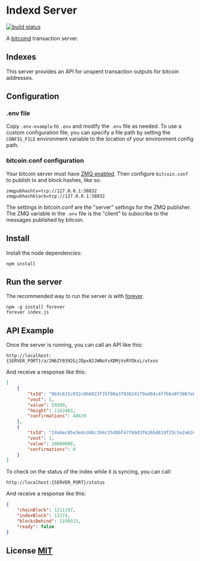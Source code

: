 # Indexd Server
[![build status](https://secure.travis-ci.org/CounterpartyXCP/indexd-server.png)](http://travis-ci.org/CounterpartyXCP/indexd-server)

A [bitcoind](https://github.com/bitcoin/bitcoin) transaction server.

## Indexes
This server provides an API for unspent transaction outputs for bitcoin addresses.  

## Configuration

### .env file
Copy `.env-example` to `.env` and modify the `.env` file as needed.  To use a custom configuration file, you can specify a file path by setting the `CONFIG_FILE` environment variable to the location of your environment config path.


### bitcoin.conf configuration
Your bitcoin server must have [ZMQ enabled](https://github.com/bitcoin/bitcoin/blob/master/doc/zmq.md).  Then configure `bitcoin.conf` to publish tx and block hashes, like so:

```
zmqpubhashtx=tcp://127.0.0.1:38832
zmqpubhashblock=tcp://127.0.0.1:38832
```

The settings in bitcoin.conf are the "server" settings for the ZMQ publisher.  The ZMQ variable in the `.env` file is the "client" to subscribe to the messages published by bitcoin.


## Install
Install the node dependencies:
```shell
npm install
```

## Run the server
The recommended way to run the server is with [forever](https://www.npmjs.com/package/forever).

```shell
npm -g install forever
forever index.js
```


## API Example
Once the server is running, you can call an API like this:
```
http://localhost:{SERVER_PORT}/a/2N6Zt9392GjJDpx82JWNoYvXDMjVvRYDksL/utxos
```

And receive a response like this:
```json
[
    {
        "txId": "0b3c631c032c0b6923f35f80a3793024179ad04c4f766a9f3067eb1d3efb5de6",
        "vout": 1,
        "value": 59300,
        "height": 1162483,
        "confirmations": 48639
    },
    {
        "txId": "24a6ec05e3edcd46c394c35d8bf47f69d3f626bd819f25c5a2a62de8ebc64827",
        "vout": 1,
        "value": 10000000,
        "confirmations": 0
    }
]
```

To check on the status of the index while it is syncing, you can call:
```
http://localhost:{SERVER_PORT}/status
```

And receive a response like this:
```json
{
    "chainBlock": 1211187,
    "indexBlock": 11274,
    "blocksBehind": 1199913,
    "ready": false
}
```


## License [MIT](LICENSE)

